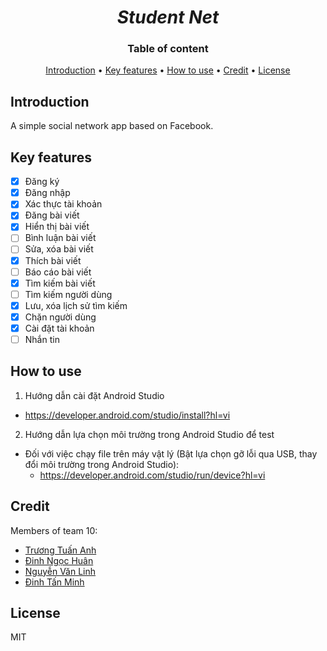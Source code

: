 <h1 align="center">
  <!-- <br>
  <img src="#" alt="Logo" width="20%"/>
  <br> -->
  <i>Student Net</i>
  <br>
</h1>

<h3 align="center">Table of content</h3>

<p align="center">
  <a href="#introduction">Introduction</a> •
  <a href="#key-features">Key features</a> •
  <a href="#how-to-use">How to use</a> •
  <a href="#credit">Credit</a> •
  <a href="#license">License</a>
</p>


## Introduction
A simple social network app based on Facebook.

## Key features
- [x] Đăng ký
- [x] Đăng nhập
- [x] Xác thực tài khoản
- [x] Đăng bài viết
- [x] Hiển thị bài viết
- [ ] Bình luận bài viết
- [ ] Sửa, xóa bài viết
- [x] Thích bài viết
- [ ] Báo cáo bài viết
- [x] Tìm kiếm bài viết
- [ ] Tìm kiếm người dùng
- [x] Lưu, xóa lịch sử tìm kiếm
- [x] Chặn người dùng
- [x] Cài đặt tài khoản
- [ ] Nhắn tin

## How to use
1. Hướng dẫn cài đặt Android Studio
  - https://developer.android.com/studio/install?hl=vi
2. Hướng dẫn lựa chọn môi trường trong Android Studio để test 
  - Đối với việc chạy file trên máy vật lý (Bật lựa chọn gỡ lỗi qua USB, thay đổi môi trường trong Android Studio):
    - https://developer.android.com/studio/run/device?hl=vi
    

## Credit
Members of team 10:
- [Trương Tuấn Anh](https://github.com/Kokoroou)
- [Đinh Ngọc Huân](https://github.com/dnh1704)
- [Nguyễn Văn Linh](https://github.com/linh194093)
- [Đinh Tấn Minh](https://github.com/kaito0311)

## License
MIT

